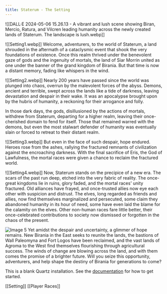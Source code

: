 ```yaml
---
title: Staterum - The Setting
---
```

![[DALL·E 2024-05-06 15.26.13 - A vibrant and lush scene showing Biran, Mercio, Ratura, and Vilcren leading humanity across the newly created lands of Staterum. The landscape is lush.webp]]

![[Setting1.webp]]
Welcome, adventurers, to the world of Staterum, a land shrouded in the aftermath of a cataclysmic event that shook the very foundations of existence. Once this realm thrived under the benevolent gaze of gods and the ingenuity of mortals, the land of Siar Morrin united as one under the banner of the grand kingdom of Birania. But that time is now a distant memory, fading like whispers in the wind.

![[Setting2.webp]]
Nearly 200 years have passed since the world was plunged into chaos, overrun by the malevolent forces of the abyss. Demons, ancient and terrible, swept across the lands like a tide of darkness, leaving devastation and despair in their wake. It was an apocalypse brought upon by the hubris of humanity, a reckoning for their arrogance and folly.

In those dark days, the gods, disillusioned by the actions of mortals, withdrew from Staterum, departing for a higher realm, leaving their once-cherished domain to fend for itself. Those that remained warred with the demons, but even the most stalwart defender of humanity was eventually slain or forced to retreat to their distant realm.

![[Setting3.webp]]
But even in the face of such despair, hope endured. Heroes rose from the ashes, rallying the fractured remnants of civilization against the encroaching darkness. With the final sacrifice of Eris, the God of Lawfulness, the mortal races were given a chance to reclaim the fractured world.

![[Setting4.webp]]
Now, Staterum stands on the precipice of a new era. The scars of the past run deep, etched into the very fabric of reality. The once-great kingdoms lie in ruins, glory faded, and the mortal races' unity fractured. Old alliances have frayed, and once-trusted allies now eye each other with suspicion and distrust. The elves, long regarded as friends and allies, now find themselves marginalized and persecuted, some claim they abandoned humanity in its hour of need, some have even laid the blame for the calamity on the elves. Other non-human races fare little better, their once-celebrated contributions to society now dismissed or forgotten in the chaos of the present.

![Image 5](path_to_image5.jpg)
Yet amidst the despair and uncertainty, a glimmer of hope remains. New Birania in the East seeks to reunite the lands, the bastions of Wall Paleomyna and Fort Logos have been reclaimed, and the vast lands of Agroma to the West find themselves flourishing through agricultural success. The winds of change are blowing across the land, and with them comes the promise of a brighter future. Will you seize this opportunity, adventurers, and help shape the destiny of Birania for generations to come?


This is a blank Quartz installation.
See the [documentation](https://quartz.jzhao.xyz) for how to get started.

[[Setting]] 
[[Player Races]]
